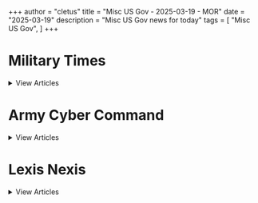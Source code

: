 +++ 
author = "cletus"
title = "Misc US Gov - 2025-03-19 - MOR"
date = "2025-03-19"
description = "Misc US Gov news for today"
tags = [
    "Misc US Gov",
]
+++

# Military Times

<details>
<summary>View Articles</summary>
<br>

<input type='checkbox' name='article_4362' value='https://www.militarytimes.com/smr/transition-guide/' /> 4362 - <a href='https://www.google.com/search?q=www.militarytimes.com+Transition+GuideOpens+in+new+window' target='_blank' rel='noopener noreferrer'>Search - </a> <a href='https://12ft.io/https://www.militarytimes.com/smr/transition-guide/' target='_blank' rel='noopener noreferrer'>Transition GuideOpens in new window</a><br>

<input type='checkbox' name='article_4363' value='https://www.militarytimes.com/smr/benefits-guide/' /> 4363 - <a href='https://www.google.com/search?q=www.militarytimes.com+Benefits+GuideOpens+in+new+window' target='_blank' rel='noopener noreferrer'>Search - </a> <a href='https://12ft.io/https://www.militarytimes.com/smr/benefits-guide/' target='_blank' rel='noopener noreferrer'>Benefits GuideOpens in new window</a><br>

<input type='checkbox' name='article_4364' value='https://www.militarytimes.com/off-duty/gearscout/' /> 4364 - <a href='https://www.google.com/search?q=www.militarytimes.com+Gear+ScoutOpens+in+new+window' target='_blank' rel='noopener noreferrer'>Search - </a> <a href='https://12ft.io/https://www.militarytimes.com/off-duty/gearscout/' target='_blank' rel='noopener noreferrer'>Gear ScoutOpens in new window</a><br>

<input type='checkbox' name='article_4365' value='https://www.militarytimes.com/m/military-times-rss-feeds/' /> 4365 - <a href='https://www.google.com/search?q=www.militarytimes.com+RSS+FeedsOpens+in+new+window' target='_blank' rel='noopener noreferrer'>Search - </a> <a href='https://12ft.io/https://www.militarytimes.com/m/military-times-rss-feeds/' target='_blank' rel='noopener noreferrer'>RSS FeedsOpens in new window</a><br>

</details>


# Army Cyber Command

<details>
<summary>View Articles</summary>
<br>

<input type='checkbox' name='article_4366' value='https://breakingdefense.com/tag/army-cyber-command/off-duty/movies-video-games' /> 4366 - <a href='https://www.google.com/search?q=breakingdefense.com+Military+Movies+%26+Video+Games' target='_blank' rel='noopener noreferrer'>Search - </a> <a href='https://12ft.io/https://breakingdefense.com/tag/army-cyber-command/off-duty/movies-video-games' target='_blank' rel='noopener noreferrer'>Military Movies & Video Games</a><br>

<input type='checkbox' name='article_4367' value='https://breakingdefense.com/tag/army-cyber-command/news/your-air-force/2025/03/18/air-force-purges-photos-websites-on-pioneering-female-pilots/' /> 4367 - <a href='https://www.google.com/search?q=breakingdefense.com+Air+Force+purges+photos%2C+websites+on+pioneering+female+pilots' target='_blank' rel='noopener noreferrer'>Search - </a> <a href='https://12ft.io/https://breakingdefense.com/tag/army-cyber-command/news/your-air-force/2025/03/18/air-force-purges-photos-websites-on-pioneering-female-pilots/' target='_blank' rel='noopener noreferrer'>Air Force purges photos, websites on pioneering female pilots</a><br>

<input type='checkbox' name='article_4368' value='https://breakingdefense.com/tag/army-cyber-command/news/your-military/2025/03/18/articles-about-navajo-code-talkers-removed-in-pentagons-dei-purge/' /> 4368 - <a href='https://www.google.com/search?q=breakingdefense.com+Articles+about+Navajo+Code+Talkers+removed+in+Pentagon%E2%80%99s+DEI+purge' target='_blank' rel='noopener noreferrer'>Search - </a> <a href='https://12ft.io/https://breakingdefense.com/tag/army-cyber-command/news/your-military/2025/03/18/articles-about-navajo-code-talkers-removed-in-pentagons-dei-purge/' target='_blank' rel='noopener noreferrer'>Articles about Navajo Code Talkers removed in Pentagon’s DEI purge</a><br>

<input type='checkbox' name='article_4369' value='https://breakingdefense.com/tag/army-cyber-command/news/pentagon-congress/2025/03/18/almost-21000-dod-employees-approved-to-resign-amid-workforce-cuts/' /> 4369 - <a href='https://www.google.com/search?q=breakingdefense.com+Almost+21%2C000+DOD+employees+approved+to+resign+amid+workforce+cuts' target='_blank' rel='noopener noreferrer'>Search - </a> <a href='https://12ft.io/https://breakingdefense.com/tag/army-cyber-command/news/pentagon-congress/2025/03/18/almost-21000-dod-employees-approved-to-resign-amid-workforce-cuts/' target='_blank' rel='noopener noreferrer'>Almost 21,000 DOD employees approved to resign amid workforce cuts</a><br>

<input type='checkbox' name='article_4370' value='https://breakingdefense.com/tag/army-cyber-command/space/2025/03/18/china-demonstrated-satellite-dogfighting-space-force-general-says/' /> 4370 - <a href='https://www.google.com/search?q=breakingdefense.com+China+demonstrated+%E2%80%98satellite+dogfighting%2C%E2%80%99+Space+Force+general+says' target='_blank' rel='noopener noreferrer'>Search - </a> <a href='https://12ft.io/https://breakingdefense.com/tag/army-cyber-command/space/2025/03/18/china-demonstrated-satellite-dogfighting-space-force-general-says/' target='_blank' rel='noopener noreferrer'>China demonstrated ‘satellite dogfighting,’ Space Force general says</a><br>

<input type='checkbox' name='article_4371' value='https://breakingdefense.com/tag/army-cyber-command/global/europe/2025/03/18/putin-agrees-to-ceasefire-on-energy-infrastructure-targets-in-ukraine/' /> 4371 - <a href='https://www.google.com/search?q=breakingdefense.com+Putin+agrees+to+ceasefire+on+energy%2C+infrastructure+targets+in+Ukraine' target='_blank' rel='noopener noreferrer'>Search - </a> <a href='https://12ft.io/https://breakingdefense.com/tag/army-cyber-command/global/europe/2025/03/18/putin-agrees-to-ceasefire-on-energy-infrastructure-targets-in-ukraine/' target='_blank' rel='noopener noreferrer'>Putin agrees to ceasefire on energy, infrastructure targets in Ukraine</a><br>

<input type='checkbox' name='article_4372' value='https://breakingdefense.com/tag/army-cyber-command/global/asia-pacific/2025/03/18/us-air-force-returns-from-antarctica-after-summer-mission-accomplished/' /> 4372 - <a href='https://www.google.com/search?q=breakingdefense.com+US+Air+Force+returns+from+Antarctica+after+summer+mission+accomplished' target='_blank' rel='noopener noreferrer'>Search - </a> <a href='https://12ft.io/https://breakingdefense.com/tag/army-cyber-command/global/asia-pacific/2025/03/18/us-air-force-returns-from-antarctica-after-summer-mission-accomplished/' target='_blank' rel='noopener noreferrer'>US Air Force returns from Antarctica after summer mission accomplished</a><br>

<input type='checkbox' name='article_4373' value='https://breakingdefense.com/tag/army-cyber-command/news/pentagon-congress/2025/03/18/shipyards-military-clinics-exempted-from-pentagon-hiring-freeze/' /> 4373 - <a href='https://www.google.com/search?q=breakingdefense.com+Shipyards%2C+military+clinics+exempted+from+Pentagon+hiring+freeze' target='_blank' rel='noopener noreferrer'>Search - </a> <a href='https://12ft.io/https://breakingdefense.com/tag/army-cyber-command/news/pentagon-congress/2025/03/18/shipyards-military-clinics-exempted-from-pentagon-hiring-freeze/' target='_blank' rel='noopener noreferrer'>Shipyards, military clinics exempted from Pentagon hiring freeze</a><br>

<input type='checkbox' name='article_4374' value='https://breakingdefense.com/tag/army-cyber-command/news/your-military/2025/03/18/pentagon-restores-pages-on-black-moh-recipient-japanese-american-unit/' /> 4374 - <a href='https://www.google.com/search?q=breakingdefense.com+Pentagon+restores+pages+on+Black+MOH+recipient%2C+Japanese+American+unit' target='_blank' rel='noopener noreferrer'>Search - </a> <a href='https://12ft.io/https://breakingdefense.com/tag/army-cyber-command/news/your-military/2025/03/18/pentagon-restores-pages-on-black-moh-recipient-japanese-american-unit/' target='_blank' rel='noopener noreferrer'>Pentagon restores pages on Black MOH recipient, Japanese American unit</a><br>

<input type='checkbox' name='article_4375' value='https://breakingdefense.com/tag/army-cyber-command/news/your-military/2025/03/18/the-p-51-mustang-and-the-man-who-won-the-world-war-ii-air-war-with-it/' /> 4375 - <a href='https://www.google.com/search?q=breakingdefense.com+The+P-51+Mustang+and+the+man+who+won+the+World+War+II+air+war+with+it' target='_blank' rel='noopener noreferrer'>Search - </a> <a href='https://12ft.io/https://breakingdefense.com/tag/army-cyber-command/news/your-military/2025/03/18/the-p-51-mustang-and-the-man-who-won-the-world-war-ii-air-war-with-it/' target='_blank' rel='noopener noreferrer'>The P-51 Mustang and the man who won the World War II air war with it</a><br>

<input type='checkbox' name='article_4376' value='https://breakingdefense.com/tag/army-cyber-command/news/your-air-force/2025/03/18/south-dakota-airman-charged-in-killing-of-woman-missing-since-august/' /> 4376 - <a href='https://www.google.com/search?q=breakingdefense.com+South+Dakota+airman+charged+in+killing+of+woman+missing+since+August' target='_blank' rel='noopener noreferrer'>Search - </a> <a href='https://12ft.io/https://breakingdefense.com/tag/army-cyber-command/news/your-air-force/2025/03/18/south-dakota-airman-charged-in-killing-of-woman-missing-since-august/' target='_blank' rel='noopener noreferrer'>South Dakota airman charged in killing of woman missing since August</a><br>

<input type='checkbox' name='article_4377' value='https://breakingdefense.com/tag/army-cyber-command/military-benefits-guide/' /> 4377 - <a href='https://www.google.com/search?q=breakingdefense.com+Your+2024+Military+Times+Pay+and+Benefits+Guide' target='_blank' rel='noopener noreferrer'>Search - </a> <a href='https://12ft.io/https://breakingdefense.com/tag/army-cyber-command/military-benefits-guide/' target='_blank' rel='noopener noreferrer'>Your 2024 Military Times Pay and Benefits Guide</a><br>

<input type='checkbox' name='article_4378' value='https://breakingdefense.com/tag/army-cyber-command/pay-benefits/mil-money/2024/04/02/no-snakes-in-couches-what-to-know-for-a-smooth-pcs-move-in-2024/' /> 4378 - <a href='https://www.google.com/search?q=breakingdefense.com+What+to+know+for+a+smooth+PCS+move+in+2024' target='_blank' rel='noopener noreferrer'>Search - </a> <a href='https://12ft.io/https://breakingdefense.com/tag/army-cyber-command/pay-benefits/mil-money/2024/04/02/no-snakes-in-couches-what-to-know-for-a-smooth-pcs-move-in-2024/' target='_blank' rel='noopener noreferrer'>What to know for a smooth PCS move in 2024</a><br>

<input type='checkbox' name='article_4379' value='https://breakingdefense.com/tag/army-cyber-command/off-duty/military-culture/2025/03/18/the-last-of-us-part-ii-nails-combat-better-than-most-war-games/' /> 4379 - <a href='https://www.google.com/search?q=breakingdefense.com+%E2%80%98The+Last+of+Us+Part+II%E2%80%99+nails+combat+better+than+most+war+games' target='_blank' rel='noopener noreferrer'>Search - </a> <a href='https://12ft.io/https://breakingdefense.com/tag/army-cyber-command/off-duty/military-culture/2025/03/18/the-last-of-us-part-ii-nails-combat-better-than-most-war-games/' target='_blank' rel='noopener noreferrer'>‘The Last of Us Part II’ nails combat better than most war games</a><br>

<input type='checkbox' name='article_4380' value='https://breakingdefense.com/tag/army-cyber-command/news/your-military/2025/03/14/dod-schools-allowed-to-resume-athletic-events-this-weekend-after-pause/' /> 4380 - <a href='https://www.google.com/search?q=breakingdefense.com+DOD+schools+allowed+to+resume+athletic+events+this+weekend+after+pause' target='_blank' rel='noopener noreferrer'>Search - </a> <a href='https://12ft.io/https://breakingdefense.com/tag/army-cyber-command/news/your-military/2025/03/14/dod-schools-allowed-to-resume-athletic-events-this-weekend-after-pause/' target='_blank' rel='noopener noreferrer'>DOD schools allowed to resume athletic events this weekend after pause</a><br>

<input type='checkbox' name='article_4381' value='https://breakingdefense.com/tag/army-cyber-command/pay-benefits/military-benefits/health-care/2025/03/13/military-families-face-four-key-health-care-deadlines-by-march-31/' /> 4381 - <a href='https://www.google.com/search?q=breakingdefense.com+Military+families+face+four+key+health+care+deadlines+by+March+31' target='_blank' rel='noopener noreferrer'>Search - </a> <a href='https://12ft.io/https://breakingdefense.com/tag/army-cyber-command/pay-benefits/military-benefits/health-care/2025/03/13/military-families-face-four-key-health-care-deadlines-by-march-31/' target='_blank' rel='noopener noreferrer'>Military families face four key health care deadlines by March 31</a><br>

<input type='checkbox' name='article_4382' value='https://breakingdefense.com/tag/army-cyber-command/opinion/2025/03/13/peace-or-no-peace-america-can-and-should-arm-ukraine/' /> 4382 - <a href='https://www.google.com/search?q=breakingdefense.com+Peace+or+no+peace%2C+America+can+and+should+arm+Ukraine' target='_blank' rel='noopener noreferrer'>Search - </a> <a href='https://12ft.io/https://breakingdefense.com/tag/army-cyber-command/opinion/2025/03/13/peace-or-no-peace-america-can-and-should-arm-ukraine/' target='_blank' rel='noopener noreferrer'>Peace or no peace, America can and should arm Ukraine</a><br>

<input type='checkbox' name='article_4383' value='https://breakingdefense.com/tag/army-cyber-command/pay-benefits/military-benefits/2025/03/11/military-families-tell-us-about-your-household-goods-move/' /> 4383 - <a href='https://www.google.com/search?q=breakingdefense.com+Military+families%3A+Tell+us+about+your+household+goods+move' target='_blank' rel='noopener noreferrer'>Search - </a> <a href='https://12ft.io/https://breakingdefense.com/tag/army-cyber-command/pay-benefits/military-benefits/2025/03/11/military-families-tell-us-about-your-household-goods-move/' target='_blank' rel='noopener noreferrer'>Military families: Tell us about your household goods move</a><br>

<input type='checkbox' name='article_4384' value='https://breakingdefense.com/tag/army-cyber-command/opinion/2025/03/10/there-is-free-riding-among-the-us-military-services-too/' /> 4384 - <a href='https://www.google.com/search?q=breakingdefense.com+There+is+free-riding+among+the+US+military+services%2C+too' target='_blank' rel='noopener noreferrer'>Search - </a> <a href='https://12ft.io/https://breakingdefense.com/tag/army-cyber-command/opinion/2025/03/10/there-is-free-riding-among-the-us-military-services-too/' target='_blank' rel='noopener noreferrer'>There is free-riding among the US military services, too</a><br>

<input type='checkbox' name='article_4385' value='https://breakingdefense.com/tag/army-cyber-command/pay-benefits/military-benefits/2025/03/07/moving-headaches-lead-military-to-slow-new-household-shipping-program/' /> 4385 - <a href='https://www.google.com/search?q=breakingdefense.com+Moving+headaches+lead+military+to+slow+new+household+shipping+program' target='_blank' rel='noopener noreferrer'>Search - </a> <a href='https://12ft.io/https://breakingdefense.com/tag/army-cyber-command/pay-benefits/military-benefits/2025/03/07/moving-headaches-lead-military-to-slow-new-household-shipping-program/' target='_blank' rel='noopener noreferrer'>Moving headaches lead military to slow new household shipping program</a><br>

<input type='checkbox' name='article_4386' value='https://breakingdefense.com/tag/army-cyber-command/opinion/2025/03/06/tiltrotor-will-bring-the-army-off-the-bench-in-the-indo-pacific/' /> 4386 - <a href='https://www.google.com/search?q=breakingdefense.com+Tiltrotor+will+bring+the+Army+off+the+bench+in+the+Indo-Pacific' target='_blank' rel='noopener noreferrer'>Search - </a> <a href='https://12ft.io/https://breakingdefense.com/tag/army-cyber-command/opinion/2025/03/06/tiltrotor-will-bring-the-army-off-the-bench-in-the-indo-pacific/' target='_blank' rel='noopener noreferrer'>Tiltrotor will bring the Army off the bench in the Indo-Pacific</a><br>

<input type='checkbox' name='article_4387' value='https://breakingdefense.com/tag/army-cyber-command/opinion/2025/03/04/america-needs-military-lawyers-willing-to-uphold-its-principles/' /> 4387 - <a href='https://www.google.com/search?q=breakingdefense.com+America+needs+military+lawyers+willing+to+uphold+its+principles' target='_blank' rel='noopener noreferrer'>Search - </a> <a href='https://12ft.io/https://breakingdefense.com/tag/army-cyber-command/opinion/2025/03/04/america-needs-military-lawyers-willing-to-uphold-its-principles/' target='_blank' rel='noopener noreferrer'>America needs military lawyers willing to uphold its principles</a><br>

<input type='checkbox' name='article_4388' value='https://breakingdefense.com/tag/army-cyber-command/off-duty/military-culture/2024/12/06/life-of-pie-soldier-charged-with-loan-fraud-in-bakery-boondoggle/' /> 4388 - <a href='https://www.google.com/search?q=breakingdefense.com+Life+of+pie%3A+Soldier+charged+with+loan+fraud+in+bakery+boondoggle' target='_blank' rel='noopener noreferrer'>Search - </a> <a href='https://12ft.io/https://breakingdefense.com/tag/army-cyber-command/off-duty/military-culture/2024/12/06/life-of-pie-soldier-charged-with-loan-fraud-in-bakery-boondoggle/' target='_blank' rel='noopener noreferrer'>Life of pie: Soldier charged with loan fraud in bakery boondoggle</a><br>

<input type='checkbox' name='article_4389' value='https://breakingdefense.com/tag/army-cyber-command/news/your-military/2024/11/27/marine-lights-candles-for-romantic-hotel-surprise-sets-room-on-fire/' /> 4389 - <a href='https://www.google.com/search?q=breakingdefense.com+Marine+lights+candles+for+romantic+hotel+surprise%2C+sets+room+on+fire' target='_blank' rel='noopener noreferrer'>Search - </a> <a href='https://12ft.io/https://breakingdefense.com/tag/army-cyber-command/news/your-military/2024/11/27/marine-lights-candles-for-romantic-hotel-surprise-sets-room-on-fire/' target='_blank' rel='noopener noreferrer'>Marine lights candles for romantic hotel surprise, sets room on fire</a><br>

<input type='checkbox' name='article_4390' value='https://breakingdefense.com/tag/army-cyber-command/news/your-military/2024/09/26/did-a-us-f-22-shoot-down-a-ufo-photo-of-aerial-object-adds-to-mystery/' /> 4390 - <a href='https://www.google.com/search?q=breakingdefense.com+Did+a+US+F-22+shoot+down+a+UFO%3F+Photo+of+aerial+object+adds+to+mystery' target='_blank' rel='noopener noreferrer'>Search - </a> <a href='https://12ft.io/https://breakingdefense.com/tag/army-cyber-command/news/your-military/2024/09/26/did-a-us-f-22-shoot-down-a-ufo-photo-of-aerial-object-adds-to-mystery/' target='_blank' rel='noopener noreferrer'>Did a US F-22 shoot down a UFO? Photo of aerial object adds to mystery</a><br>

<input type='checkbox' name='article_4391' value='https://breakingdefense.com/tag/army-cyber-command/news/your-air-force/2024/08/14/air-force-falcons-unveil-glorious-afsoc-themed-football-unis/' /> 4391 - <a href='https://www.google.com/search?q=breakingdefense.com+Air+Force+Falcons+unveil+glorious+AFSOC-themed+football+unis' target='_blank' rel='noopener noreferrer'>Search - </a> <a href='https://12ft.io/https://breakingdefense.com/tag/army-cyber-command/news/your-air-force/2024/08/14/air-force-falcons-unveil-glorious-afsoc-themed-football-unis/' target='_blank' rel='noopener noreferrer'>Air Force Falcons unveil glorious AFSOC-themed football unis</a><br>

<input type='checkbox' name='article_4392' value='https://breakingdefense.com/tag/army-cyber-command/news/your-military/2024/07/11/meal-ready-to-bulk-pentagon-urged-to-add-creatine-to-mres/' /> 4392 - <a href='https://www.google.com/search?q=breakingdefense.com+Meal%2C+Ready-to-Bulk%3F+Pentagon+urged+to+add+creatine+to+MREs' target='_blank' rel='noopener noreferrer'>Search - </a> <a href='https://12ft.io/https://breakingdefense.com/tag/army-cyber-command/news/your-military/2024/07/11/meal-ready-to-bulk-pentagon-urged-to-add-creatine-to-mres/' target='_blank' rel='noopener noreferrer'>Meal, Ready-to-Bulk? Pentagon urged to add creatine to MREs</a><br>

<input type='checkbox' name='article_4393' value='https://breakingdefense.com/tag/army-cyber-command/news/your-navy/2024/06/07/good-lord-the-head-of-us-2nd-fleet-is-a-pt-stud/' /> 4393 - <a href='https://www.google.com/search?q=breakingdefense.com+Good+Lord%2C+the+head+of+U.S.+2nd+Fleet+is+a+PT+stud' target='_blank' rel='noopener noreferrer'>Search - </a> <a href='https://12ft.io/https://breakingdefense.com/tag/army-cyber-command/news/your-navy/2024/06/07/good-lord-the-head-of-us-2nd-fleet-is-a-pt-stud/' target='_blank' rel='noopener noreferrer'>Good Lord, the head of U.S. 2nd Fleet is a PT stud</a><br>

<input type='checkbox' name='article_4394' value='https://breakingdefense.com/tag/army-cyber-command/news/your-military/2024/06/06/a-personal-account-of-a-paratrooper-who-jumped-into-normandy-on-d-day/' /> 4394 - <a href='https://www.google.com/search?q=breakingdefense.com+A+personal+account+of+a+paratrooper+who+jumped+into+Normandy+on+D-Day' target='_blank' rel='noopener noreferrer'>Search - </a> <a href='https://12ft.io/https://breakingdefense.com/tag/army-cyber-command/news/your-military/2024/06/06/a-personal-account-of-a-paratrooper-who-jumped-into-normandy-on-d-day/' target='_blank' rel='noopener noreferrer'>A personal account of a paratrooper who jumped into Normandy on D-Day</a><br>

<input type='checkbox' name='article_4395' value='https://breakingdefense.com/tag/army-cyber-command/off-duty/military-culture/2024/02/22/chinese-jody-hit-with-jail-time-after-stealing-military-spouse/' /> 4395 - <a href='https://www.google.com/search?q=breakingdefense.com+Chinese+Jody+hit+with+jail+time+after+stealing+military+spouse' target='_blank' rel='noopener noreferrer'>Search - </a> <a href='https://12ft.io/https://breakingdefense.com/tag/army-cyber-command/off-duty/military-culture/2024/02/22/chinese-jody-hit-with-jail-time-after-stealing-military-spouse/' target='_blank' rel='noopener noreferrer'>Chinese Jody hit with jail time after stealing military spouse</a><br>

<input type='checkbox' name='article_4396' value='https://breakingdefense.com/tag/army-cyber-command/news/your-military/2024/02/20/chatgpt-val-sailor-claims-ai-helped-write-annual-performance-eval/' /> 4396 - <a href='https://www.google.com/search?q=breakingdefense.com+ChatGPT-val%3A+Sailor+claims+AI+helped+write+annual+performance+eval' target='_blank' rel='noopener noreferrer'>Search - </a> <a href='https://12ft.io/https://breakingdefense.com/tag/army-cyber-command/news/your-military/2024/02/20/chatgpt-val-sailor-claims-ai-helped-write-annual-performance-eval/' target='_blank' rel='noopener noreferrer'>ChatGPT-val: Sailor claims AI helped write annual performance eval</a><br>

<input type='checkbox' name='article_4397' value='https://breakingdefense.com/tag/army-cyber-command/off-duty/military-culture/2024/01/30/passenger-absolved-of-in-flight-bomb-hoax-that-prompted-f-18-response/' /> 4397 - <a href='https://www.google.com/search?q=breakingdefense.com+Passenger+absolved+of+in-flight+bomb+hoax+that+prompted+F-18+response' target='_blank' rel='noopener noreferrer'>Search - </a> <a href='https://12ft.io/https://breakingdefense.com/tag/army-cyber-command/off-duty/military-culture/2024/01/30/passenger-absolved-of-in-flight-bomb-hoax-that-prompted-f-18-response/' target='_blank' rel='noopener noreferrer'>Passenger absolved of in-flight bomb hoax that prompted F-18 response</a><br>

<input type='checkbox' name='article_4398' value='https://breakingdefense.com/tag/army-cyber-command/video/2025/03/14/troops-quality-of-life-improvements-defense-news-weekly-full-episode-31525/' /> 4398 - <a href='https://www.google.com/search?q=breakingdefense.com+Troops%E2%80%99+quality+of+life+improvements%3F+%7C+Defense+News+Weekly+Full+Episode+3.15.25' target='_blank' rel='noopener noreferrer'>Search - </a> <a href='https://12ft.io/https://breakingdefense.com/tag/army-cyber-command/video/2025/03/14/troops-quality-of-life-improvements-defense-news-weekly-full-episode-31525/' target='_blank' rel='noopener noreferrer'>Troops’ quality of life improvements? | Defense News Weekly Full Episode 3.15.25</a><br>

<input type='checkbox' name='article_4399' value='https://breakingdefense.com/tag/army-cyber-command/video/2025/03/14/how-to-foster-better-troops-and-more-of-them-in-2025/' /> 4399 - <a href='https://www.google.com/search?q=breakingdefense.com+How+to+foster+better+troops+%E2%80%94+and+more+of+them+%E2%80%94+in+2025' target='_blank' rel='noopener noreferrer'>Search - </a> <a href='https://12ft.io/https://breakingdefense.com/tag/army-cyber-command/video/2025/03/14/how-to-foster-better-troops-and-more-of-them-in-2025/' target='_blank' rel='noopener noreferrer'>How to foster better troops — and more of them — in 2025</a><br>

<input type='checkbox' name='article_4400' value='https://breakingdefense.com/tag/army-cyber-command/video/2025/03/14/leading-house-democrat-on-military-panel-on-abortion-ivf-bills-for-military-women/' /> 4400 - <a href='https://www.google.com/search?q=breakingdefense.com+Leading+House+Democrat+on+military+panel+on+abortion%2C+IVF+bills+for+military+women' target='_blank' rel='noopener noreferrer'>Search - </a> <a href='https://12ft.io/https://breakingdefense.com/tag/army-cyber-command/video/2025/03/14/leading-house-democrat-on-military-panel-on-abortion-ivf-bills-for-military-women/' target='_blank' rel='noopener noreferrer'>Leading House Democrat on military panel on abortion, IVF bills for military women</a><br>

<input type='checkbox' name='article_4401' value='https://breakingdefense.com/tag/army-cyber-command/video/2025/03/14/is-voice-control-the-future-of-military-drone-piloting/' /> 4401 - <a href='https://www.google.com/search?q=breakingdefense.com+Is+voice-control+the+future+of+military+drone+piloting%3F' target='_blank' rel='noopener noreferrer'>Search - </a> <a href='https://12ft.io/https://breakingdefense.com/tag/army-cyber-command/video/2025/03/14/is-voice-control-the-future-of-military-drone-piloting/' target='_blank' rel='noopener noreferrer'>Is voice-control the future of military drone piloting?</a><br>

<input type='checkbox' name='article_4402' value='https://breakingdefense.com/tag/army-cyber-command/video/2025/03/14/despite-being-gravely-wounded-this-ranger-refused-to-leave-his-men-in-the-vietnamese-jungle/' /> 4402 - <a href='https://www.google.com/search?q=breakingdefense.com+Despite+being+gravely+wounded%2C+this+Ranger+refused+to+leave+his+men+in+the+Vietnamese+jungle' target='_blank' rel='noopener noreferrer'>Search - </a> <a href='https://12ft.io/https://breakingdefense.com/tag/army-cyber-command/video/2025/03/14/despite-being-gravely-wounded-this-ranger-refused-to-leave-his-men-in-the-vietnamese-jungle/' target='_blank' rel='noopener noreferrer'>Despite being gravely wounded, this Ranger refused to leave his men in the Vietnamese jungle</a><br>

<input type='checkbox' name='article_4403' value='https://breakingdefense.com/tag/army-cyber-command/video/2025/03/12/rep-chrissy-houlahan-pushes-for-new-military-abortion-access-rules/' /> 4403 - <a href='https://www.google.com/search?q=breakingdefense.com+Rep.+Chrissy+Houlahan+pushes+for+new+military+abortion+access+rules' target='_blank' rel='noopener noreferrer'>Search - </a> <a href='https://12ft.io/https://breakingdefense.com/tag/army-cyber-command/video/2025/03/12/rep-chrissy-houlahan-pushes-for-new-military-abortion-access-rules/' target='_blank' rel='noopener noreferrer'>Rep. Chrissy Houlahan pushes for new military abortion access rules</a><br>

<input type='checkbox' name='article_4404' value='https://breakingdefense.com/tag/army-cyber-command/news/your-military/2025/03/17/us-strikes-dozens-of-houthi-sites-in-yemen-as-broader-campaign-begins/' /> 4404 - <a href='https://www.google.com/search?q=breakingdefense.com+US+strikes+dozens+of+Houthi+sites+in+Yemen+as+broader+campaign+begins' target='_blank' rel='noopener noreferrer'>Search - </a> <a href='https://12ft.io/https://breakingdefense.com/tag/army-cyber-command/news/your-military/2025/03/17/us-strikes-dozens-of-houthi-sites-in-yemen-as-broader-campaign-begins/' target='_blank' rel='noopener noreferrer'>US strikes dozens of Houthi sites in Yemen as broader campaign begins</a><br>

<input type='checkbox' name='article_4405' value='https://breakingdefense.com/tag/army-cyber-command/news/your-military/2025/03/17/dod-commits-98-million-to-study-psychedelics-for-active-duty-troops/' /> 4405 - <a href='https://www.google.com/search?q=breakingdefense.com+DOD+commits+%249.8+million+to+study+psychedelics+for+active-duty+troops' target='_blank' rel='noopener noreferrer'>Search - </a> <a href='https://12ft.io/https://breakingdefense.com/tag/army-cyber-command/news/your-military/2025/03/17/dod-commits-98-million-to-study-psychedelics-for-active-duty-troops/' target='_blank' rel='noopener noreferrer'>DOD commits $9.8 million to study psychedelics for active-duty troops</a><br>

<input type='checkbox' name='article_4406' value='https://breakingdefense.com/tag/army-cyber-command/news/your-military/2025/03/17/dod-leadership-firings-spark-concerns-over-support-for-female-officers/' /> 4406 - <a href='https://www.google.com/search?q=breakingdefense.com+DOD+leadership+firings+spark+concerns+over+support+for+female+officers' target='_blank' rel='noopener noreferrer'>Search - </a> <a href='https://12ft.io/https://breakingdefense.com/tag/army-cyber-command/news/your-military/2025/03/17/dod-leadership-firings-spark-concerns-over-support-for-female-officers/' target='_blank' rel='noopener noreferrer'>DOD leadership firings spark concerns over support for female officers</a><br>

<input type='checkbox' name='article_4407' value='https://breakingdefense.com/tag/army-cyber-command/veterans/2025/03/17/va-leaders-roll-back-policy-ensuring-medical-care-for-transgender-vets/' /> 4407 - <a href='https://www.google.com/search?q=breakingdefense.com+VA+leaders+announce+end+to+all+transgender-related+care+for+vets' target='_blank' rel='noopener noreferrer'>Search - </a> <a href='https://12ft.io/https://breakingdefense.com/tag/army-cyber-command/veterans/2025/03/17/va-leaders-roll-back-policy-ensuring-medical-care-for-transgender-vets/' target='_blank' rel='noopener noreferrer'>VA leaders announce end to all transgender-related care for vets</a><br>

<input type='checkbox' name='article_4408' value='https://breakingdefense.com/tag/army-cyber-command/pentagon/2025/03/17/uncertainty-is-the-only-constant-in-the-pentagons-budget-outlook/' /> 4408 - <a href='https://www.google.com/search?q=breakingdefense.com+Uncertainty+is+the+only+constant+in+the+Pentagon%E2%80%99s+budget+outlook' target='_blank' rel='noopener noreferrer'>Search - </a> <a href='https://12ft.io/https://breakingdefense.com/tag/army-cyber-command/pentagon/2025/03/17/uncertainty-is-the-only-constant-in-the-pentagons-budget-outlook/' target='_blank' rel='noopener noreferrer'>Uncertainty is the only constant in the Pentagon’s budget outlook</a><br>

<input type='checkbox' name='article_4409' value='https://breakingdefense.com/tag/army-cyber-command/news/your-military/2025/03/15/this-philippine-scout-fired-his-rifle-with-one-hand-to-save-his-squad/' /> 4409 - <a href='https://www.google.com/search?q=breakingdefense.com+This+Philippine+Scout+fired+his+rifle+with+one+hand+to+save+his+squad' target='_blank' rel='noopener noreferrer'>Search - </a> <a href='https://12ft.io/https://breakingdefense.com/tag/army-cyber-command/news/your-military/2025/03/15/this-philippine-scout-fired-his-rifle-with-one-hand-to-save-his-squad/' target='_blank' rel='noopener noreferrer'>This Philippine Scout fired his rifle with one hand to save his squad</a><br>

<input type='checkbox' name='article_4410' value='https://breakingdefense.com/tag/army-cyber-command/news/pentagon-congress/2025/03/14/senate-passes-six-month-funding-bill-to-avoid-government-shutdown/' /> 4410 - <a href='https://www.google.com/search?q=breakingdefense.com+Senate+passes+six-month+funding+bill+to+avoid+government+shutdown' target='_blank' rel='noopener noreferrer'>Search - </a> <a href='https://12ft.io/https://breakingdefense.com/tag/army-cyber-command/news/pentagon-congress/2025/03/14/senate-passes-six-month-funding-bill-to-avoid-government-shutdown/' target='_blank' rel='noopener noreferrer'>Senate passes six-month funding bill to avoid government shutdown</a><br>

<input type='checkbox' name='article_4411' value='https://breakingdefense.com/tag/army-cyber-command/news/your-military/2025/03/14/meet-lt-preston-one-of-the-only-pt-crewmen-to-be-awarded-the-moh/' /> 4411 - <a href='https://www.google.com/search?q=breakingdefense.com+Meet+Lt.+Preston%2C+one+of+the+only+PT+crewmen+to+be+awarded+the+MOH' target='_blank' rel='noopener noreferrer'>Search - </a> <a href='https://12ft.io/https://breakingdefense.com/tag/army-cyber-command/news/your-military/2025/03/14/meet-lt-preston-one-of-the-only-pt-crewmen-to-be-awarded-the-moh/' target='_blank' rel='noopener noreferrer'>Meet Lt. Preston, one of the only PT crewmen to be awarded the MOH</a><br>

<input type='checkbox' name='article_4412' value='https://breakingdefense.com/tag/army-cyber-command/news/your-military/2025/03/14/dc-helicopter-route-permanently-closed-after-fatal-black-hawk-crash/' /> 4412 - <a href='https://www.google.com/search?q=breakingdefense.com+DC+helicopter+route+permanently+closed+after+fatal+Black+Hawk+crash' target='_blank' rel='noopener noreferrer'>Search - </a> <a href='https://12ft.io/https://breakingdefense.com/tag/army-cyber-command/news/your-military/2025/03/14/dc-helicopter-route-permanently-closed-after-fatal-black-hawk-crash/' target='_blank' rel='noopener noreferrer'>DC helicopter route permanently closed after fatal Black Hawk crash</a><br>

<input type='checkbox' name='article_4413' value='https://breakingdefense.com/tag/army-cyber-command/air/2025/03/14/b-52s-train-over-scandinavian-countries-to-show-nato-support/' /> 4413 - <a href='https://www.google.com/search?q=breakingdefense.com+B-52s+train+over+Scandinavian+countries+to+show+NATO+support' target='_blank' rel='noopener noreferrer'>Search - </a> <a href='https://12ft.io/https://breakingdefense.com/tag/army-cyber-command/air/2025/03/14/b-52s-train-over-scandinavian-countries-to-show-nato-support/' target='_blank' rel='noopener noreferrer'>B-52s train over Scandinavian countries to show NATO support</a><br>

<input type='checkbox' name='article_4414' value='https://breakingdefense.com/tag/army-cyber-command/feature/SECDEFHegseth' /> 4414 - <a href='https://www.google.com/search?q=breakingdefense.com+SECRETARY+OF+DEFENSE+PETE+HEGSETH' target='_blank' rel='noopener noreferrer'>Search - </a> <a href='https://12ft.io/https://breakingdefense.com/tag/army-cyber-command/feature/SECDEFHegseth' target='_blank' rel='noopener noreferrer'>SECRETARY OF DEFENSE PETE HEGSETH</a><br>

<input type='checkbox' name='article_4415' value='https://breakingdefense.com/tag/army-cyber-command/portfolio/1810336/spencer-hanson' /> 4415 - <a href='https://www.google.com/search?q=breakingdefense.com+Airman+1st+Class+Spencer+Hanson' target='_blank' rel='noopener noreferrer'>Search - </a> <a href='https://12ft.io/https://breakingdefense.com/tag/army-cyber-command/portfolio/1810336/spencer-hanson' target='_blank' rel='noopener noreferrer'>Airman 1st Class Spencer Hanson</a><br>

<input type='checkbox' name='article_4416' value='https://breakingdefense.com/tag/army-cyber-command/portfolio/1130860/julie-avey' /> 4416 - <a href='https://www.google.com/search?q=breakingdefense.com+Senior+Master+Sgt.+Julie+Avey' target='_blank' rel='noopener noreferrer'>Search - </a> <a href='https://12ft.io/https://breakingdefense.com/tag/army-cyber-command/portfolio/1130860/julie-avey' target='_blank' rel='noopener noreferrer'>Senior Master Sgt. Julie Avey</a><br>

<input type='checkbox' name='article_4417' value='https://breakingdefense.com/tag/army-cyber-command/portfolio/1798370/paula-arce' /> 4417 - <a href='https://www.google.com/search?q=breakingdefense.com+Airman+1st+Class+Paula+Arce' target='_blank' rel='noopener noreferrer'>Search - </a> <a href='https://12ft.io/https://breakingdefense.com/tag/army-cyber-command/portfolio/1798370/paula-arce' target='_blank' rel='noopener noreferrer'>Airman 1st Class Paula Arce</a><br>

</details>


# Lexis Nexis

<details>
<summary>View Articles</summary>
<br>

<input type='checkbox' name='article_4418' value='https://www.lexisnexis.com/community/insights/legal/b/thought-leadership/posts/rupp-pfalzgraf-drives-10-increase-in-case-workload-by-adopting-lexis-ai' /> 4418 - <a href='https://www.google.com/search?q=www.lexisnexis.com+Rupp+Pfalzgraf+Drives+10%25+Increase+in+Case+Workload+by+Adopting+Lexis%2B+AI' target='_blank' rel='noopener noreferrer'>Search - </a> <a href='https://12ft.io/https://www.lexisnexis.com/community/insights/legal/b/thought-leadership/posts/rupp-pfalzgraf-drives-10-increase-in-case-workload-by-adopting-lexis-ai' target='_blank' rel='noopener noreferrer'>Rupp Pfalzgraf Drives 10% Increase in Case Workload by Adopting Lexis+ AI</a><br>

<input type='checkbox' name='article_4419' value='https://www.lexisnexis.com/community/insights/legal/b/practical-guidance/posts/revolutionize-your-practice-the-power-of-km-and-ai-in-law-firms' /> 4419 - <a href='https://www.google.com/search?q=www.lexisnexis.com+Revolutionize+Your+Practice%3A+The+Power+of+KM+and+AI+in+Law+F...' target='_blank' rel='noopener noreferrer'>Search - </a> <a href='https://12ft.io/https://www.lexisnexis.com/community/insights/legal/b/practical-guidance/posts/revolutionize-your-practice-the-power-of-km-and-ai-in-law-firms' target='_blank' rel='noopener noreferrer'>Revolutionize Your Practice: The Power of KM and AI in Law F...</a><br>

<input type='checkbox' name='article_4420' value='https://www.lexisnexis.com/community/insights/legal/b/thought-leadership/posts/essential-strategies-for-in-house-counsel-navigating-upcoming-h-1b-visa-program-changes' /> 4420 - <a href='https://www.google.com/search?q=www.lexisnexis.com+Essential+Strategies+for+In-House+Counsel%3A+Navigating+Upcoming...' target='_blank' rel='noopener noreferrer'>Search - </a> <a href='https://12ft.io/https://www.lexisnexis.com/community/insights/legal/b/thought-leadership/posts/essential-strategies-for-in-house-counsel-navigating-upcoming-h-1b-visa-program-changes' target='_blank' rel='noopener noreferrer'>Essential Strategies for In-House Counsel: Navigating Upcoming...</a><br>

<input type='checkbox' name='article_4421' value='https://www.lexisnexis.com/community/insights/legal/b/thought-leadership/posts/5-things-litigators-should-look-for-in-a-legal-research-tool' /> 4421 - <a href='https://www.google.com/search?q=www.lexisnexis.com+5+Things+Litigators+Should+Look+for+in+a+Legal+Research+Tool' target='_blank' rel='noopener noreferrer'>Search - </a> <a href='https://12ft.io/https://www.lexisnexis.com/community/insights/legal/b/thought-leadership/posts/5-things-litigators-should-look-for-in-a-legal-research-tool' target='_blank' rel='noopener noreferrer'>5 Things Litigators Should Look for in a Legal Research Tool</a><br>

<input type='checkbox' name='article_4422' value='https://www.lexisnexis.com/community/insights/legal/b/product-announcement/posts/the-next-chapter-in-legal-tech-innovation-introducing-protege' /> 4422 - <a href='https://www.google.com/search?q=www.lexisnexis.com+The+Next+Chapter+in+Legal+Tech+Innovation%3A+Introducing+Prot%C3%A9g%C3%A9...' target='_blank' rel='noopener noreferrer'>Search - </a> <a href='https://12ft.io/https://www.lexisnexis.com/community/insights/legal/b/product-announcement/posts/the-next-chapter-in-legal-tech-innovation-introducing-protege' target='_blank' rel='noopener noreferrer'>The Next Chapter in Legal Tech Innovation: Introducing Protégé...</a><br>

<input type='checkbox' name='article_4423' value='https://www.lexisnexis.com/community/insights/legal/b/practical-guidance/posts/the-revival-of-the-robinson-patman-act' /> 4423 - <a href='https://www.google.com/search?q=www.lexisnexis.com+The+Revival+of+the+Robinson-Patman+Act' target='_blank' rel='noopener noreferrer'>Search - </a> <a href='https://12ft.io/https://www.lexisnexis.com/community/insights/legal/b/practical-guidance/posts/the-revival-of-the-robinson-patman-act' target='_blank' rel='noopener noreferrer'>The Revival of the Robinson-Patman Act</a><br>

<input type='checkbox' name='article_4424' value='https://www.lexisnexis.com/community/insights/legal/b/product-announcement/posts/introducing-labor-employment-arbitration-visuals-on-lexis' /> 4424 - <a href='https://www.google.com/search?q=www.lexisnexis.com+Introducing+Labor+%26+Employment+Arbitration+Visuals+on+Lexis%2B' target='_blank' rel='noopener noreferrer'>Search - </a> <a href='https://12ft.io/https://www.lexisnexis.com/community/insights/legal/b/product-announcement/posts/introducing-labor-employment-arbitration-visuals-on-lexis' target='_blank' rel='noopener noreferrer'>Introducing Labor & Employment Arbitration Visuals on Lexis+</a><br>

<input type='checkbox' name='article_4425' value='https://www.lexisnexis.com/community/insights/legal/b/product-features/posts/how-lexis-ai-delivers-hallucination-free-linked-legal-citations' /> 4425 - <a href='https://www.google.com/search?q=www.lexisnexis.com+How+Lexis%2B+AI+Delivers+%22Hallucination-Free%22+Linked...' target='_blank' rel='noopener noreferrer'>Search - </a> <a href='https://12ft.io/https://www.lexisnexis.com/community/insights/legal/b/product-features/posts/how-lexis-ai-delivers-hallucination-free-linked-legal-citations' target='_blank' rel='noopener noreferrer'>How Lexis+ AI Delivers "Hallucination-Free" Linked...</a><br>

<input type='checkbox' name='article_4426' value='https://www.lexisnexis.com/community/insights/legal/b/industry-awareness/posts/launch-of-lexisnexis-protege-for-lexis-ai-stirs-up-buzz-at-iltacon-2024' /> 4426 - <a href='https://www.google.com/search?q=www.lexisnexis.com+Launch+of+LexisNexis+Prot%C3%A9g%C3%A9+for+Lexis%2B+AI+Stirs+Up+Buzz+at+ILTACON+2024' target='_blank' rel='noopener noreferrer'>Search - </a> <a href='https://12ft.io/https://www.lexisnexis.com/community/insights/legal/b/industry-awareness/posts/launch-of-lexisnexis-protege-for-lexis-ai-stirs-up-buzz-at-iltacon-2024' target='_blank' rel='noopener noreferrer'>Launch of LexisNexis Protégé for Lexis+ AI Stirs Up Buzz at ILTACON 2024</a><br>

<input type='checkbox' name='article_4427' value='https://www.lexisnexis.com/community/insights/legal/b/product-features/posts/lexisnexis-counsellink-wins-contract-lifecycle-management-platform-of-the-year-in-2024-legaltech-breakthrough-awards-program' /> 4427 - <a href='https://www.google.com/search?q=www.lexisnexis.com+LexisNexis%C2%AE+CounselLink%2B%E2%84%A2+Wins+%22Contract+Lifecycle+Management...LexisNexis%C2%AE+CounselLink%2B%E2%84%A2+has+been+honored+with+the+prestigious+title+of+%22Contract+Lifecycle+Management+Platform+of+the+Year%22+in+the+2024+LegalTech+Breakthrough+Awards.+This+recognition...' target='_blank' rel='noopener noreferrer'>Search - </a> <a href='https://12ft.io/https://www.lexisnexis.com/community/insights/legal/b/product-features/posts/lexisnexis-counsellink-wins-contract-lifecycle-management-platform-of-the-year-in-2024-legaltech-breakthrough-awards-program' target='_blank' rel='noopener noreferrer'>LexisNexis® CounselLink+™ Wins "Contract Lifecycle Management...LexisNexis® CounselLink+™ has been honored with the prestigious title of "Contract Lifecycle Management Platform of the Year" in the 2024 LegalTech Breakthrough Awards. This recognition...</a><br>

<input type='checkbox' name='article_4428' value='https://www.lexisnexis.com/community/insights/legal/b/product-features/posts/create-first-drafts-of-legal-documents-in-minutes-by-answering-a-few-questions-from-lexis-automated-templates' /> 4428 - <a href='https://www.google.com/search?q=www.lexisnexis.com+Create+First+Drafts+of+Legal+Documents+in+Minutes+by+Answering...By%3A+LexisNexis+Practical+Guidance+%0A+Every+lawyer+has+experienced+the+frustration+of+managing+a+seemingly+endless+stream+of+legal+documents%2C+in+which+they+are+stuck+manually+drafting+one+document+at+a+time...' target='_blank' rel='noopener noreferrer'>Search - </a> <a href='https://12ft.io/https://www.lexisnexis.com/community/insights/legal/b/product-features/posts/create-first-drafts-of-legal-documents-in-minutes-by-answering-a-few-questions-from-lexis-automated-templates' target='_blank' rel='noopener noreferrer'>Create First Drafts of Legal Documents in Minutes by Answering...By: LexisNexis Practical Guidance 
 Every lawyer has experienced the frustration of managing a seemingly endless stream of legal documents, in which they are stuck manually drafting one document at a time...</a><br>

<input type='checkbox' name='article_4429' value='https://www.lexisnexis.com/community/insights/legal/b/product-features/posts/data-driven-insights-the-key-to-winning-cases' /> 4429 - <a href='https://www.google.com/search?q=www.lexisnexis.com+Data-Driven+Insights%3A+The+Key+to+Winning+CasesBy+Madison+Johnson%2C+Esq.+%7C+Marketing+Manager+%0A+Legal+analytics+has+now+become+table+stakes+for+litigation%2C+with+roughly+seven+in+10+legal+professionals+at+law+firms+of+various+sizes+using+them+in+2024...' target='_blank' rel='noopener noreferrer'>Search - </a> <a href='https://12ft.io/https://www.lexisnexis.com/community/insights/legal/b/product-features/posts/data-driven-insights-the-key-to-winning-cases' target='_blank' rel='noopener noreferrer'>Data-Driven Insights: The Key to Winning CasesBy Madison Johnson, Esq. | Marketing Manager 
 Legal analytics has now become table stakes for litigation, with roughly seven in 10 legal professionals at law firms of various sizes using them in 2024...</a><br>

<input type='checkbox' name='article_4430' value='https://www.lexisnexis.com/community/insights/legal/b/product-features/posts/5-ways-law-firms-will-benefit-from-lexisnexis-integration-with-infodash' /> 4430 - <a href='https://www.google.com/search?q=www.lexisnexis.com+5+Ways+Law+Firms+Will+Benefit+from+LexisNexis+Integration+with...By%3A+LexisNexis+%0A+An+important+collaboration+was+announced+this+month+that+represents+a+step+forward+in+legal+information+integration%2C+allowing+law+firms+to+leverage+external+data+more+effectively+alongside...' target='_blank' rel='noopener noreferrer'>Search - </a> <a href='https://12ft.io/https://www.lexisnexis.com/community/insights/legal/b/product-features/posts/5-ways-law-firms-will-benefit-from-lexisnexis-integration-with-infodash' target='_blank' rel='noopener noreferrer'>5 Ways Law Firms Will Benefit from LexisNexis Integration with...By: LexisNexis 
 An important collaboration was announced this month that represents a step forward in legal information integration, allowing law firms to leverage external data more effectively alongside...</a><br>

<input type='checkbox' name='article_4431' value='https://www.lexisnexis.com/community/insights/legal/b/product-features/posts/obtain-fast-insights-into-complex-legal-issues-with-legal-ai-summarization-tool' /> 4431 - <a href='https://www.google.com/search?q=www.lexisnexis.com+Obtain+Fast+Insights+into+Complex+Legal+Issues+with+Legal+AI...By%3A+Liz+Christman+%0A+The+practice+of+law+revolves+around+the+interpretation+of+complex+documents%2C+which+can+be+tedious+and+time-consuming.+But+what+if+there+was+a+tool+that+could+quickly+summarize+these...' target='_blank' rel='noopener noreferrer'>Search - </a> <a href='https://12ft.io/https://www.lexisnexis.com/community/insights/legal/b/product-features/posts/obtain-fast-insights-into-complex-legal-issues-with-legal-ai-summarization-tool' target='_blank' rel='noopener noreferrer'>Obtain Fast Insights into Complex Legal Issues with Legal AI...By: Liz Christman 
 The practice of law revolves around the interpretation of complex documents, which can be tedious and time-consuming. But what if there was a tool that could quickly summarize these...</a><br>

<input type='checkbox' name='article_4432' value='https://www.lexisnexis.com/community/insights/legal/b/product-features/posts/4-tips-for-improving-your-legal-searches-with-generative-engines' /> 4432 - <a href='https://www.google.com/search?q=www.lexisnexis.com+4+Tips+for+Improving+Your+Legal+Searches+with+Generative+Eng...By+Jennifer+Belz+%0A+The+emergence+of+generative+engines+%E2%80%94+a+new+wave+of+generative+artificial+intelligence+%28Gen+AI%29+%E2%80%94+is+poised+to+revolutionize+the+way+lawyers+approach+legal+research.+But...' target='_blank' rel='noopener noreferrer'>Search - </a> <a href='https://12ft.io/https://www.lexisnexis.com/community/insights/legal/b/product-features/posts/4-tips-for-improving-your-legal-searches-with-generative-engines' target='_blank' rel='noopener noreferrer'>4 Tips for Improving Your Legal Searches with Generative Eng...By Jennifer Belz 
 The emergence of generative engines — a new wave of generative artificial intelligence (Gen AI) — is poised to revolutionize the way lawyers approach legal research. But...</a><br>

<input type='checkbox' name='article_4433' value='https://www.lexisnexis.com/community/insights/legal/b/product-features/posts/how-to-extract-and-analyze-legal-documents-with-gen-ai' /> 4433 - <a href='https://www.google.com/search?q=www.lexisnexis.com+How+to+Extract+and+Analyze+Legal+Documents+with+Gen+AIBy+Jake+Nelson+%0A+Legal+professionals+continue+to+dive+into+the+brave+new+world+of+generative+artificial+intelligence+%28Gen+AI%29+to+explore+possible+use+cases+for+this+exciting+new+technology.+For+those+practicing...' target='_blank' rel='noopener noreferrer'>Search - </a> <a href='https://12ft.io/https://www.lexisnexis.com/community/insights/legal/b/product-features/posts/how-to-extract-and-analyze-legal-documents-with-gen-ai' target='_blank' rel='noopener noreferrer'>How to Extract and Analyze Legal Documents with Gen AIBy Jake Nelson 
 Legal professionals continue to dive into the brave new world of generative artificial intelligence (Gen AI) to explore possible use cases for this exciting new technology. For those practicing...</a><br>

<input type='checkbox' name='article_4434' value='https://www.lexisnexis.com/community/insights/legal/b/product-features/posts/how-lexis-ai-can-help-you-write-legal-memos-faster' /> 4434 - <a href='https://www.google.com/search?q=www.lexisnexis.com+How+Lexis%2B+AI+Can+Help+You+Write+Legal+Memos+FasterBy+Jake+Nelson+%0A+One+of+the+foundations+of+the+practice+of+law+is+the+legal+memorandum.+Legal+memos+provide+an+objective+summary+and+analysis+of+relevant+legal+principles%2C+statutes%2C+regulations%2C+case+law...' target='_blank' rel='noopener noreferrer'>Search - </a> <a href='https://12ft.io/https://www.lexisnexis.com/community/insights/legal/b/product-features/posts/how-lexis-ai-can-help-you-write-legal-memos-faster' target='_blank' rel='noopener noreferrer'>How Lexis+ AI Can Help You Write Legal Memos FasterBy Jake Nelson 
 One of the foundations of the practice of law is the legal memorandum. Legal memos provide an objective summary and analysis of relevant legal principles, statutes, regulations, case law...</a><br>

<input type='checkbox' name='article_4435' value='https://www.lexisnexis.com/community/insights/legal/b/product-features/posts/lexisnexis-rolls-out-free-access-to-lexis-ai-for-law-students' /> 4435 - <a href='https://www.google.com/search?q=www.lexisnexis.com+LexisNexis+Rolls+Out+Free+Access+To+Lexis%2B+AI+For+Law+Studen...By+Carolyn+Bach+%7C+Sr.+Manager%2C+Faculty+and+Knowledge+%26+Research+Program+%0A+A+recent+survey+of+law+school+librarians+and+legal+technology+professors+found+that+78%25+of+law+school+faculty+have+plans+to...' target='_blank' rel='noopener noreferrer'>Search - </a> <a href='https://12ft.io/https://www.lexisnexis.com/community/insights/legal/b/product-features/posts/lexisnexis-rolls-out-free-access-to-lexis-ai-for-law-students' target='_blank' rel='noopener noreferrer'>LexisNexis Rolls Out Free Access To Lexis+ AI For Law Studen...By Carolyn Bach | Sr. Manager, Faculty and Knowledge & Research Program 
 A recent survey of law school librarians and legal technology professors found that 78% of law school faculty have plans to...</a><br>

</details>


